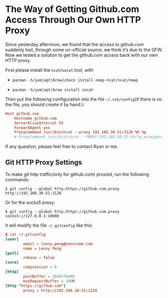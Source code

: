 # The Way of Getting Github.com Access Through Our Own HTTP Proxy

Since yesterday afternoon, we found that the access to github.com suddenly lost, through some un-official source, we think it’s due to the GFW. Now we tested a solution to get the github.com access back with our own HTTP proxy.

First please install the `ncat`/`socat` tool, with 

- `pacman -S/yum|apt|brew|choco install nmap-ncat/ncat/nmap`

- `pacman -S/yum|apt|brew install socat`

Then put the following configuration into the file `~/.ssh/config`(if there is no the file, you should create it by hand.):

```conf
Host github.com
	Hostname github.com
	ServerAliveInterval 55
	ForwardAgent yes
	ProxyCommand /usr/bin/ncat --proxy 192.168.30.51:3128 %h %p
    # ProxyCommand /usr/bin/socat - PROXY:192.168.30.51:%h:%p,proxyport=3128
```

If any question, please feel free to contact Ryan or me.

## Git HTTP Proxy Settings 

To make git http traffic(only for github.com) proxied, run the following commands:

```console
$ git config --global http.https://github.com.proxy http://192.168.30.51:3128
```

Or for the socks5 proxy:

```console
$ git config --global http.https://github.com.proxy socks5://127.0.0.1:10080
```

It will modify the file `~/.gitconfig` like this:

```conf
$ cat ~/.gitconfig                                                                        lennyp@vm-manjaro
[user]
        email = lenny.peng@senscomm.com
        name = Lenny Peng
[pull]
        rebase = false
[core]
        compression = 0
[http]
        postBuffer = 1048576000
        maxRequestBuffer = 100M
[http "https://github.com"]
        proxy = http://192.168.30.51:3128
```
